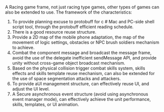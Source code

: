 A Racing game frame, not just racing type games, other types of games can also be extended to use. 
The framework of the characteristics: 
1. To provide planning excuse to protobuff for c # Mac and PC-side shell script tool, through the protobuff efficient reading schedule.
2. There is a good resource reuse structure. 
3. Provide a 2D map of the mobile phone adaptation, the map of the movement of logic settings, obstacles or NPC brush soldiers mechanism to achieve. 
4. Combat the component message and broadcast the message frame, avoid the use of the delegate inefficient sendMessage API, and provide unity without cross-game object broadcast mechanism. 
5. Based on the physical collision trigger combat skills system, skills effects and skills template reuse mechanism, can also be extended for the use of space segmentation attacks and attackers. 
6. To provide aUI management structure, can effectively reuse UI, and adjust the UI level.
7. A Secure asynchronous event structure (avoid using asynchronous event manager mode), can effectively achieve the unit performance, skills, templates, or UI animation. 
